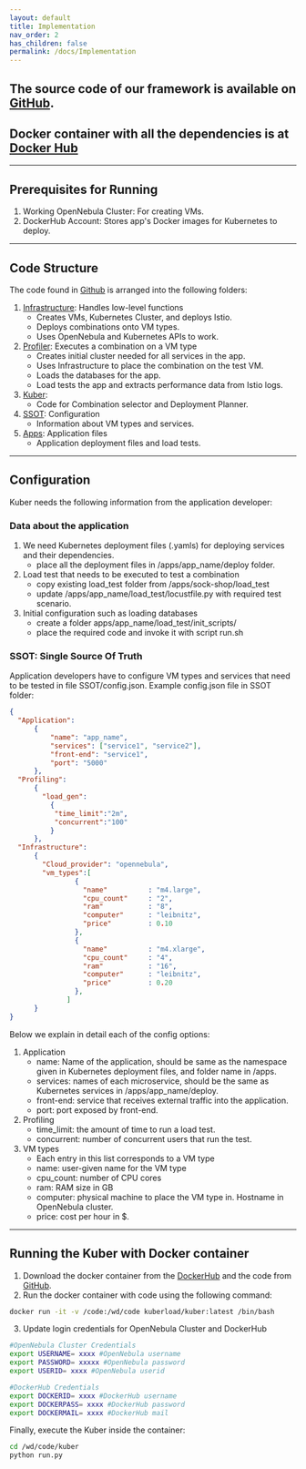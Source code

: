 ```yaml
---
layout: default
title: Implementation
nav_order: 2
has_children: false
permalink: /docs/Implementation
---
```


## The source code of our framework is available on [GitHub](https://github.com/kubercostoptimizer/Kuber/tree/master/code).
## Docker container with all the dependencies is at [Docker Hub](https://hub.docker.com/r/kuberload/kuber)
---

## Prerequisites for Running
1. Working OpenNebula Cluster: For creating VMs. 
2. DockerHub Account: Stores app's Docker images for Kubernetes to deploy.

---
## Code Structure
The code found in [Github](https://github.com/kubercostoptimizer/Kuber/tree/master/code) is arranged into the following folders:
1. [Infrastructure](https://github.com/kubercostoptimizer/Kuber/tree/master/code/Infrastructure): Handles low-level functions
    - Creates VMs, Kubernetes Cluster, and deploys Istio.
    - Deploys combinations onto VM types.
    - Uses OpenNebula and Kubernetes APIs to work.
2. [Profiler](https://github.com/kubercostoptimizer/Kuber/tree/master/code/Profiler): Executes a combination on a VM type
    - Creates initial cluster needed for all services in the app.
    - Uses Infrastructure to place the combination on the test VM.
    - Loads the databases for the app.
    - Load tests the app and extracts performance data from Istio logs. 
3. [Kuber](https://github.com/kubercostoptimizer/Kuber/tree/master/code/kuber):
    - Code for Combination selector and Deployment Planner.
4. [SSOT](https://github.com/kubercostoptimizer/Kuber/tree/master/code/SSOT): Configuration 
    - Information about VM types and services.
5. [Apps](https://github.com/kubercostoptimizer/Kuber/tree/master/code/apps): Application files
    - Application deployment files and load tests.

---
## Configuration

Kuber needs the following information from the application developer:

### Data about the application

1. We need Kubernetes deployment files (.yamls) for deploying services and their dependencies.
   - place all the deployment files in /apps/app_name/deploy folder.
2. Load test that needs to be executed to test a combination
   - copy existing load_test folder from /apps/sock-shop/load_test
   - update /apps/app_name/load_test/locustfile.py with required test scenario.
3. Initial configuration such as loading databases
   - create a folder apps/app_name/load_test/init_scripts/
   - place the required code and invoke it with script run.sh

### SSOT: Single Source Of Truth

Application developers have to configure VM types and services that need to be tested in file SSOT/config.json.
Example config.json file in SSOT folder:

``` json
{
  "Application": 
      {
          "name": "app_name",
          "services": ["service1", "service2"],
          "front-end": "service1",
          "port": "5000"
      },
  "Profiling":
      {
        "load_gen":
          {
           "time_limit":"2m",
           "concurrent":"100"
          }
      },
  "Infrastructure":
      {
        "Cloud_provider": "opennebula",
        "vm_types":[
                {
                  "name"          : "m4.large",
                  "cpu_count"     : "2",
                  "ram"           : "8",
                  "computer"      : "leibnitz",
                  "price"         : 0.10
                },
                {
                  "name"          : "m4.xlarge",
                  "cpu_count"     : "4",
                  "ram"           : "16",
                  "computer"      : "leibnitz",
                  "price"         : 0.20
                },
              ]
      }
}
```
Below we explain in detail each of the config options:
1. Application
   - name: Name of the application, should be same as the namespace given in Kubernetes deployment files, and folder name in /apps.
   - services: names of each microservice, should be the same as Kubernetes services in /apps/app_name/deploy.
   - front-end: service that receives external traffic into the application.
   - port: port exposed by front-end.
2. Profiling 
   - time_limit: the amount of time to run a load test.
   - concurrent: number of concurrent users that run the test.
3. VM types
   - Each entry in this list corresponds to a VM type
   - name: user-given name for the VM type
   - cpu_count: number of CPU cores
   - ram: RAM size in GB
   - computer: physical machine to place the VM type in. Hostname in OpenNebula cluster. 
   - price: cost per hour in $.
   
---
## Running the Kuber with Docker container
1. Download the docker container from the [DockerHub](https://hub.docker.com/r/kuberload/kuber) and the code from [GitHub](https://github.com/kubercostoptimizer/Kuber/tree/master/code).
2. Run the docker container with code using the following command:
```sh
docker run -it -v /code:/wd/code kuberload/kuber:latest /bin/bash
```
3. Update login credentials for OpenNebula Cluster and DockerHub

```sh
#OpenNebula Cluster Credentials
export USERNAME= xxxx #OpenNebula username
export PASSWORD= xxxxx #OpenNebula password
export USERID= xxxx #OpenNebula userid

#DockerHub Credentials
export DOCKERID= xxxx #DockerHub username
export DOCKERPASS= xxxx #DockerHub password
export DOCKERMAIL= xxxx #DockerHub mail
```

Finally, execute the Kuber inside the container:

```sh
cd /wd/code/kuber
python run.py
```
